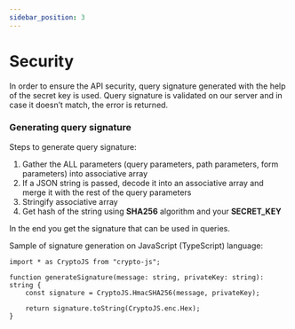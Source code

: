```yaml
---
sidebar_position: 3
---
```


# Security

In order to ensure the API security, query signature generated with the help of the secret key is used. Query signature is validated on our server and in case it doesn’t match, the error is returned.

### Generating query signature

Steps to generate query signature:

1. Gather the ALL parameters (query parameters, path parameters, form parameters) into associative array
2. If a JSON string is passed, decode it into an associative array and merge it with the rest of the query parameters
3. Stringify associative array
4. Get hash of the string using __SHA256__ algorithm and your __SECRET_KEY__

In the end you get the signature that can be used in queries.

Sample of signature generation on JavaScript (TypeScript) language:

```
import * as CryptoJS from "crypto-js";

function generateSignature(message: string, privateKey: string): string {
    const signature = CryptoJS.HmacSHA256(message, privateKey);
    
    return signature.toString(CryptoJS.enc.Hex);
}
```